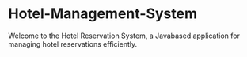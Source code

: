 # Hotel-Management-System
Welcome to the Hotel Reservation System, a Javabased application for managing hotel reservations efficiently.
